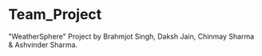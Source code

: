 # Team_Project
"WeatherSphere" Project by Brahmjot Singh, Daksh Jain, Chinmay Sharma & Ashvinder Sharma.
